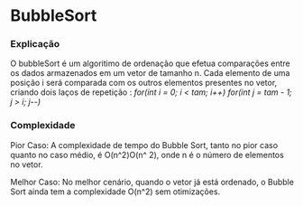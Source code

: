 # BubbleSort

### Explicação
O bubbleSort é um algoritimo de ordenação que efetua comparações entre os dados armazenados em um vetor de tamanho n. Cada elemento de uma posição i será comparada com os outros elementos presentes no vetor, criando dois laços de repetição :
_for(int i = 0; i < tam; i++)_
_for(int j = tam - 1; j > i; j--)_


### Complexidade

Pior Caso:  A complexidade de tempo do Bubble Sort, tanto no pior caso quanto no caso médio, é O(n^2)O(n^ 2), onde n é o número de elementos no vetor.

Melhor Caso:  No melhor cenário, quando o vetor já está ordenado, o Bubble Sort ainda tem a complexidade O(n^2) sem otimizações.
